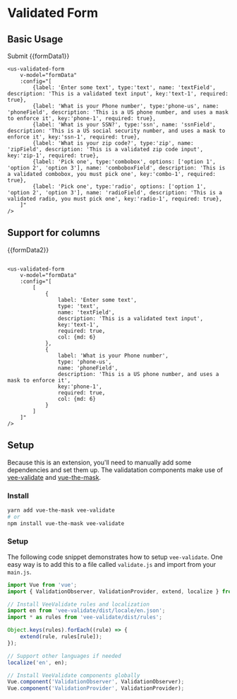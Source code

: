 # Validated Form <Badge text="extension"/>

## Basic Usage 

<div class="mt-3 mb-3">
    <us-form @submit="onSubmit()"> 
        <us-form-group label="Enter some text">
            <us-form-input                 
                name="textField"
                :required="true"
                :rules="{required:true, length:10}"
                description="This is a validated text input"
                v-model="formData1['text-1']"
            /> 
        </us-form-group>
        <us-button variant="primary" type="submit">Submit</us-button>
    </us-form>
    {{formData1}}
</div>

```vue
<us-validated-form 
    v-model="formData" 
    :config="[
        {label: 'Enter some text', type:'text', name: 'textField', description: 'This is a validated text input', key:'text-1', required: true},
        {label: 'What is your Phone number', type:'phone-us', name: 'phoneField', description: 'This is a US phone number, and uses a mask to enforce it', key:'phone-1', required: true},
        {label: 'What is your SSN?', type:'ssn', name: 'ssnField', description: 'This is a US social security number, and uses a mask to enforce it', key:'ssn-1', required: true},
        {label: 'What is your zip code?', type:'zip', name: 'zipField', description: 'This is a validated zip code input', key:'zip-1', required: true},
        {label: 'Pick one', type:'combobox', options: ['option 1', 'option 2', 'option 3'], name: 'comboboxField', description: 'This is a validated combobox, you must pick one', key:'combo-1', required: true},
        {label: 'Pick one', type:'radio', options: ['option 1', 'option 2', 'option 3'], name: 'radioField', description: 'This is a validated radio, you must pick one', key:'radio-1', required: true},
    ]"        
/>
```

## Support for columns

<div class="mt-3 mb-3">
    <us-validated-form 
        v-model="formData2" 
        :config="config0"        
    />
    {{formData2}}
</div>

```vue

<us-validated-form 
    v-model="formData" 
    :config="[
        [
            {
                label: 'Enter some text', 
                type: 'text', 
                name: 'textField', 
                description: 'This is a validated text input', 
                key:'text-1', 
                required: true, 
                col: {md: 6}
            },
            {
                label: 'What is your Phone number', 
                type: 'phone-us', 
                name: 'phoneField', 
                description: 'This is a US phone number, and uses a mask to enforce it', 
                key:'phone-1', 
                required: true, 
                col: {md: 6}
            }
        ]
    ]"        
/>
```


## Setup

Because this is an extension, you'll need to manually add some dependencies and set them up. The validatation components make use of [vee-validate](https://logaretm.github.io/vee-validate/) and [vue-the-mask](https://vuejs-tips.github.io/vue-the-mask/). 

### Install 

```sh
yarn add vue-the-mask vee-validate
# or
npm install vue-the-mask vee-validate
```

### Setup

The following code snippet demonstrates how to setup `vee-validate`. One easy way is to add this to a file called `validate.js` and import from your `main.js`.


```js
import Vue from 'vue';
import { ValidationObserver, ValidationProvider, extend, localize } from 'vee-validate';

// Install VeeValidate rules and localization
import en from 'vee-validate/dist/locale/en.json';
import * as rules from 'vee-validate/dist/rules';

Object.keys(rules).forEach((rule) => {
    extend(rule, rules[rule]);
});

// Support other languages if needed
localize('en', en);

// Install VeeValidate components globally
Vue.component('ValidationObserver', ValidationObserver);
Vue.component('ValidationProvider', ValidationProvider);
```
<script>

import Vue from 'vue';
// https://logaretm.github.io/vee-validate/
import { ValidationObserver, ValidationProvider, extend, localize } from 'vee-validate';

// Install VeeValidate rules and localization
import en from 'vee-validate/dist/locale/en.json';
import * as rules from 'vee-validate/dist/rules';

Object.keys(rules).forEach((rule) => {
    extend(rule, rules[rule]);
});

localize('en', en);
// TODO: add spanish validation messages here!!!!

// Install VeeValidate components globally
Vue.component('ValidationObserver', ValidationObserver);
Vue.component('ValidationProvider', ValidationProvider);

export default {
    data() {
        return {
            formData1: {},
            formData2: {},
            formData3: {},
            config0: [
                {label: 'Enter some text', type:'text', name: 'textField', description: 'This is a validated text input', key:'text-1', required: true},
            ],
            config1: [
                {label: 'Enter some text', type:'text', name: 'textField', description: 'This is a validated text input', key:'text-1', required: true},
                {label: 'What is your Phone number', type:'phone-us', name: 'phoneField', description: 'This is a US phone number, and uses a mask to enforce it', key:'phone-1', required: true},
                {label: 'What is your SSN?', type:'ssn', name: 'ssnField', description: 'This is a US social security number, and uses a mask to enforce it', key:'ssn-1', required: true},
                {label: 'What is your zip code?', type:'zip', name: 'zipField', description: 'This is a validated zip code input', key:'zip-1', required: true},
                {label: 'Pick one', type:'combobox', options: ['option 1', 'option 2', 'option 3'], name: 'comboboxField', description: 'This is a validated combobox, you must pick one', key:'combo-1', required: true},
                {label: 'Pick one', type:'radio', options: ['option 1', 'option 2', 'option 3'], name: 'radioField', description: 'This is a validated radio, you must pick one', key:'radio-1', required: true},
                {label: 'Yes or no?', type:'boolean', name: 'booleanField', description: 'This is a validated boolean field', key:'bool-1', required: true}
            ],
            config2: [
                [
                    {
                        label: 'Enter some text', 
                        type: 'text', 
                        name: 'textField', 
                        description: 'This is a validated text input', 
                        key:'text-1', 
                        required: true, 
                        col: {md: 6}
                    },
                    {
                        label: 'What is your Phone number', 
                        type: 'phone-us', 
                        name: 'phoneField', 
                        description: 'This is a US phone number, and uses a mask to enforce it', 
                        key:'phone-1', 
                        required: true, 
                        col: {md: 6}
                    }
                ]
            ]
        };
    },
    computed: {
        pages() {
            return [
                {title: 'Page 1', fields: this.config1},
                {title: 'Page 2', fields: this.config2}
            ];
        }
    },
    methods: {
        onSubmit(){

        }
    }
}
</script>